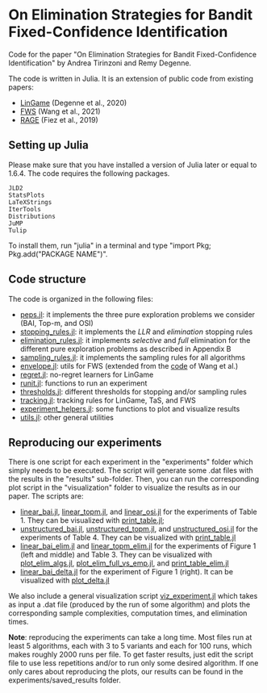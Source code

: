 # On Elimination Strategies for Bandit Fixed-Confidence Identification

Code for the paper "On Elimination Strategies for Bandit Fixed-Confidence Identification" by Andrea Tirinzoni and Remy Degenne.

The code is written in Julia. It is an extension of public code from existing papers: 
 - [LinGame](https://github.com/xuedong/LinBAI.jl) (Degenne et al., 2020) 
 - [FWS](https://github.com/rctzeng/NeurIPS2021-Fast-Pure-Exploration-via-Frank-Wolfe) (Wang et al., 2021)
 - [RAGE](https://github.com/fiezt/Transductive-Linear-Bandit-Code) (Fiez et al., 2019)

## Setting up Julia

Please make sure that you have installed a version of Julia later or equal to 1.6.4. The code requires the following packages.
```
JLD2
StatsPlots
LaTeXStrings
IterTools
Distributions
JuMP
Tulip
```
To install them, run "julia" in a terminal and type "import Pkg; Pkg.add("PACKAGE NAME")".

## Code structure

The code is organized in the following files:

- [peps.jl](https://github.com/AndreaTirinzoni/bandit-elimination/blob/main/peps.jl): it implements the three pure exploration problems we consider (BAI, Top-m, and OSI)
- [stopping_rules.jl](https://github.com/AndreaTirinzoni/bandit-elimination/blob/main/stopping_rules.jl): it implements the *LLR* and *elimination* stopping rules
- [elimination_rules.jl](https://github.com/AndreaTirinzoni/bandit-elimination/blob/main/elimination_rules.jl): it implements *selective* and *full* elimination for the different pure exploration problems as described in Appendix B
- [sampling_rules.jl](https://github.com/AndreaTirinzoni/bandit-elimination/blob/main/sampling_rules.jl): it implements the sampling rules for all algorithms
- [envelope.jl](https://github.com/AndreaTirinzoni/bandit-elimination/blob/main/envelope.jl): utils for FWS (extended from the [code](https://github.com/rctzeng/NeurIPS2021-Fast-Pure-Exploration-via-Frank-Wolfe) of Wang et al.)
- [regret.jl](https://github.com/AndreaTirinzoni/bandit-elimination/blob/main/regret.jl): no-regret learners for LinGame
- [runit.jl](https://github.com/AndreaTirinzoni/bandit-elimination/blob/main/runit.jl): functions to run an experiment
- [thresholds.jl](https://github.com/AndreaTirinzoni/bandit-elimination/blob/main/thresholds.jl): different thresholds for stopping and/or sampling rules
- [tracking.jl](https://github.com/AndreaTirinzoni/bandit-elimination/blob/main/tracking.jl): tracking rules for LinGame, TaS, and FWS
- [experiment_helpers.jl](https://github.com/AndreaTirinzoni/bandit-elimination/blob/main/experiment_helpers.jl): some functions to plot and visualize results
- [utils.jl](https://github.com/AndreaTirinzoni/bandit-elimination/blob/main/utils.jl): other general utilities

## Reproducing our experiments

There is one script for each experiment in the "experiments" folder which simply needs to be executed. The script will generate some .dat files with the results in the "results" sub-folder. Then, you can run the corresponding plot script in the "visualization" folder to visualize the results as in our paper. The scripts are:

- [linear_bai.jl](https://github.com/AndreaTirinzoni/bandit-elimination/blob/main/experiments/linear_bai.jl), [linear_topm.jl](https://github.com/AndreaTirinzoni/bandit-elimination/blob/main/experiments/linear_topm.jl), and [linear_osi.jl](https://github.com/AndreaTirinzoni/bandit-elimination/blob/main/experiments/linear_osi.jl) for the experiments of Table 1. They can be visualized with [print_table.jl](https://github.com/AndreaTirinzoni/bandit-elimination/blob/main/experiments/visualization/print_table.jl);
- [unstructured_bai.jl](https://github.com/AndreaTirinzoni/bandit-elimination/blob/main/experiments/unstructured_bai.jl), [unstructured_topm.jl](https://github.com/AndreaTirinzoni/bandit-elimination/blob/main/experiments/unstructured_topm.jl), and [unstructured_osi.jl](https://github.com/AndreaTirinzoni/bandit-elimination/blob/main/experiments/unstructured_osi.jl) for the experiments of Table 4. They can be visualized with [print_table.jl](https://github.com/AndreaTirinzoni/bandit-elimination/blob/main/experiments/visualization/print_table.jl)
- [linear_bai_elim.jl]() and [linear_topm_elim.jl]() for the experiments of Figure 1 (left and middle) and Table 3. They can be visualized with [plot_elim_algs.jl](https://github.com/AndreaTirinzoni/bandit-elimination/blob/main/experiments/visualization/plot_elim_algs.jl), [plot_elim_full_vs_emp.jl](https://github.com/AndreaTirinzoni/bandit-elimination/blob/main/experiments/visualization/plot_elim_full_vs_emp.jl), and [print_table_elim.jl](https://github.com/AndreaTirinzoni/bandit-elimination/blob/main/experiments/visualization/print_table_elim.jl)
- [linear_bai_delta.jl](https://github.com/AndreaTirinzoni/bandit-elimination/blob/main/experiments/linear_bai_delta.jl) for the experiment of Figure 1 (right). It can be visualized with [plot_delta.jl](https://github.com/AndreaTirinzoni/bandit-elimination/blob/main/experiments/visualization/plot_delta.jl)
 
We also include a general visualization script [viz_experiment.jl](https://github.com/AndreaTirinzoni/bandit-elimination/blob/main/experiments/visualization/viz_experiment.jl) which takes as input a .dat file (produced by the run of some algorithm) and plots the corresponding sample complexities, computation times, and elimination times.

**Note**: reproducing the experiments can take a long time. Most files run at least 5 algorithms, each with 3 to 5 variants and each for 100 runs, which makes roughly 2000 runs per file. To get faster results, just edit the script file to use less repetitions and/or to run only some desired algorithm. If one only cares about reproducing the plots, our results can be found in the experiments/saved_results folder.
